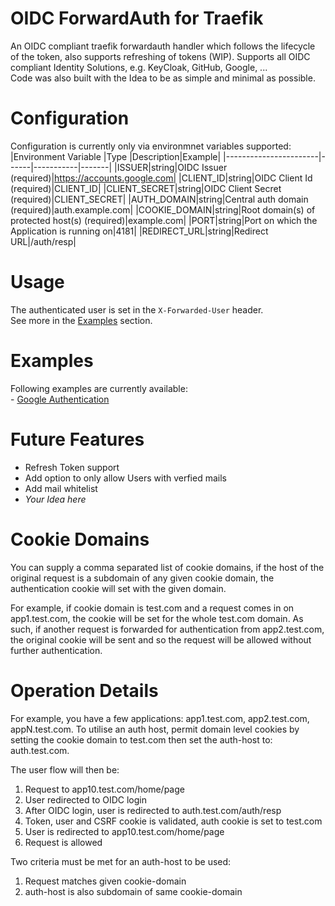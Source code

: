 # OIDC ForwardAuth for Traefik
An OIDC compliant traefik forwardauth handler which follows the lifecycle of the token, also supports refreshing of tokens (WIP).
Supports all OIDC compliant Identity Solutions, e.g. KeyCloak, GitHub, Google, ...   
Code was also built with the Idea to be as simple and minimal as possible.

# Configuration
Configuration is currently only via environmnet variables supported:
|Environment Variable   |Type  |Description|Example|
|-----------------------|------|-----------|-------|
|ISSUER|string|OIDC Issuer (required)|https://accounts.google.com|
|CLIENT_ID|string|OIDC Client Id (required)|CLIENT_ID|
|CLIENT_SECRET|string|OIDC Client Secret (required)|CLIENT_SECRET|
|AUTH_DOMAIN|string|Central auth domain (required)|auth.example.com|
|COOKIE_DOMAIN|string|Root domain(s) of protected host(s) (required)|example.com|
|PORT|string|Port on which the Application is running on|4181|
|REDIRECT_URL|string|Redirect URL|/auth/resp|


# Usage
The authenticated user is set in the `X-Forwarded-User` header.    
See more in the [Examples](#Examples) section.

# Examples
Following examples are currently available:     
    - [Google Authentication](./examples/google.md)

# Future Features
- Refresh Token support 
- Add option to only allow Users with verfied mails    
- Add mail whitelist
- _Your Idea here_    

# Cookie Domains
You can supply a comma separated list of cookie domains, if the host of the original request is a subdomain of any given cookie domain, the authentication cookie will set with the given domain.

For example, if cookie domain is test.com and a request comes in on app1.test.com, the cookie will be set for the whole test.com domain. As such, if another request is forwarded for authentication from app2.test.com, the original cookie will be sent and so the request will be allowed without further authentication.

# Operation Details
For example, you have a few applications: app1.test.com, app2.test.com, appN.test.com. To utilise an auth host, permit domain level cookies by setting the cookie domain to test.com then set the auth-host to: auth.test.com.

The user flow will then be:

1. Request to app10.test.com/home/page
2. User redirected to OIDC login
3. After OIDC login, user is redirected to auth.test.com/auth/resp
4. Token, user and CSRF cookie is validated, auth cookie is set to test.com
5. User is redirected to app10.test.com/home/page
6. Request is allowed

Two criteria must be met for an auth-host to be used:

1. Request matches given cookie-domain
2. auth-host is also subdomain of same cookie-domain
